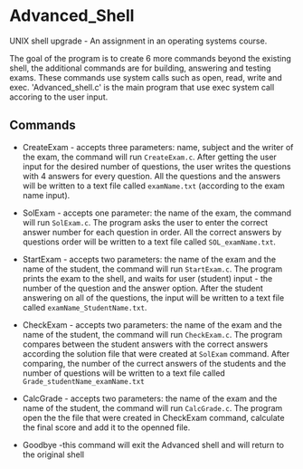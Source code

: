 # Advanced_Shell

UNIX shell upgrade - An assignment in an operating systems course.

The goal of the program is to create 6 more commands beyond the existing shell,
the additional commands are for building, answering and testing exams.
These commands use system calls such as open, read, write and exec.
'Advanced_shell.c' is the main program that use exec system call accoring to the user input.

## Commands
* CreateExam - accepts three parameters: name, subject and the writer of the exam, the command will run `CreateExam.c`.
After getting the user input for the desired number of questions, the user writes the questions with 4 answers for every question.
All the questions and the answers will be written to a text file called `examName.txt` (according to the exam name input).

* SolExam - accepts one parameter: the name of the exam, the command will run `SolExam.c`.
The program asks the user to enter the correct answer number for each question in order.
All the correct answers by questions order will be written to a text file called `SOL_examName.txt`.

* StartExam - accepts two parameters: the name of the exam and the name of the student, the command will run `StartExam.c`.
The program prints the exam to the shell, and waits for user (student) input - the number of the question and the answer option.
After the student answering on all of the questions, the input will be written to a text file called `examName_StudentName.txt`.

* CheckExam - accepts two parameters: the name of the exam and the name of the student, the command will run `CheckExam.c`.
The program compares between the student answers with the correct answers according the solution file that were created at `SolExam` command.
After comparing, the number of the currect answers of the students and the number of questions will be written to a text file called `Grade_studentName_examName.txt`

* CalcGrade - accepts two parameters: the name of the exam and the name of the student, the command will run `CalcGrade.c`.
The program open the the file that were created in CheckExam command, calculate the final score and add it to the openned file.

* Goodbye -this command will exit the Advanced shell and will return to the original shell
